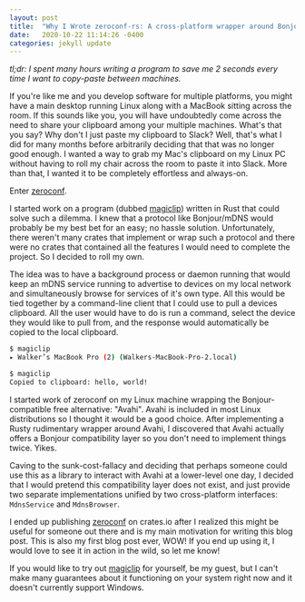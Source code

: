 ```yaml
---
layout: post
title:  "Why I Wrote zeroconf-rs: A cross-platform wrapper around Bonjour and Avahi"
date:   2020-10-22 11:14:26 -0400
categories: jekyll update
---
```


*tl;dr: I spent many hours writing a program to save me 2 seconds every time I want to copy-paste
between machines.*

If you're like me and you develop software for multiple platforms, you might have a main desktop
running Linux along with a MacBook sitting across the room. If this sounds like you, you
will have undoubtedly come across the need to share your clipboard among your multiple machines.
What's that you say? Why don't I just paste my clipboard to Slack? Well, that's what I did for many
months before arbitrarily deciding that that was no longer good enough. I wanted a way to grab my
Mac's clipboard on my Linux PC without having to roll my chair across the room to paste it into
Slack. More than that, I wanted it to be completely effortless and always-on.

Enter [zeroconf].

I started work on a program (dubbed [magiclip]) written in Rust that could solve such a dilemma.
I knew that a protocol like Bonjour/mDNS would probably be my best bet for an easy; no hassle
solution. Unfortunately, there weren't many crates that implement or wrap such a protocol and there
were no crates that contained all the features I would need to complete the project. So I decided
to roll my own.

The idea was to have a background process or daemon running that would keep an mDNS service running
to advertise to devices on my local network and simultaneously browse for services
of it's own type. All this would be tied together by a command-line client that I could use to
pull a devices clipboard. All the user would have to do is run a command, select the device they
would like to pull from, and the response would automatically be copied to the local clipboard.

```bash
$ magiclip
▸ Walker’s MacBook Pro (2) (Walkers-MacBook-Pro-2.local)
```

```bash
$ magiclip
Copied to clipboard: hello, world!
```

I started work of zeroconf on my Linux machine wrapping the Bonjour-compatible free alternative:
"Avahi". Avahi is included in most Linux distributions so I thought it would be a good choice.
After implementing a Rusty rudimentary wrapper around Avahi, I discovered that Avahi actually
offers a Bonjour compatibility layer so you don't need to implement things twice. Yikes.

Caving to the sunk-cost-fallacy and deciding that perhaps someone could use this as a library to
interact with Avahi at a lower-level one day, I decided that I would pretend this compatibility
layer does not exist, and just provide two separate implementations unified by two cross-platform
interfaces: `MdnsService` and `MdnsBrowser`.

I ended up publishing [zeroconf] on crates.io after I realized this might be useful for someone out
there and is my main motivation for writing this blog post. This is also my first blog post ever,
WOW! If you end up using it, I would love to see it in action in the wild, so let me know!

If you would like to try out [magiclip] for yourself, be my guest, but I can't make many guarantees
about it functioning on your system right now and it doesn't currently support Windows.

[zeroconf]: https://crates.io/crates/zeroconf
[magiclip]: https://github.com/windy1/magiclip
